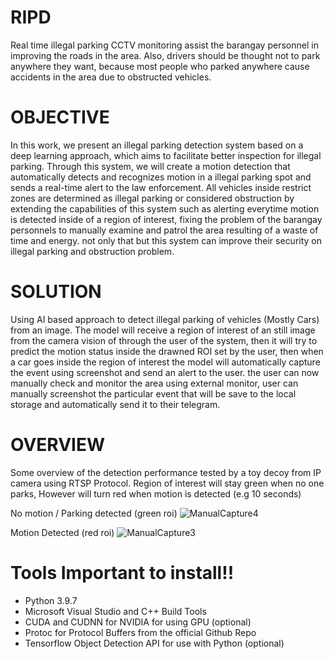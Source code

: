 # RIPD
Real time illegal parking CCTV monitoring assist the barangay personnel in improving the roads in the area. Also, drivers should be thought not to park anywhere they want, because most people who parked anywhere cause accidents in the area due to obstructed vehicles.

# OBJECTIVE
In this work, we present an illegal parking detection system based on a deep learning approach, which aims to facilitate better inspection for illegal parking. Through this system, we will create a motion detection that automatically detects and recognizes motion in a illegal parking spot and sends a real-time alert to the law enforcement.  All vehicles inside restrict zones are determined as illegal parking or considered obstruction by extending the capabilities of this system such as alerting everytime motion is detected inside of a region of interest, fixing the problem of the barangay personnels to manually examine and patrol the area resulting of a waste of time and energy. not only that but this system can improve their security on illegal parking and obstruction problem.

# SOLUTION
Using AI based approach to detect illegal parking of vehicles (Mostly Cars) from an image. The model will receive a region of interest of an still image from the camera vision of through the user of the system, then it will try to predict the motion status inside the drawned ROI set by the user, then when a car goes inside the region of interest the model will automatically capture the event using screenshot and send an alert to the user. the user can now manually check and monitor the area using external monitor, user can manually screenshot the particular event that will be save to the local storage and automatically send it to their telegram.

# OVERVIEW
Some overview of the detection performance tested by a toy decoy from IP camera using RTSP Protocol. Region of interest will stay green when no one parks, However will
turn red when motion is detected (e.g 10 seconds)

No motion / Parking detected (green roi)
![ManualCapture4](https://user-images.githubusercontent.com/93422550/139554358-3ca26a7f-89eb-4c41-8465-894a30e4ac21.png)

Motion Detected (red roi)
![ManualCapture3](https://user-images.githubusercontent.com/93422550/139554342-11f9c42d-5a34-4316-be98-5fb3a2dd971c.png)

# Tools Important to install!!
  * Python 3.9.7 
  * Microsoft Visual Studio and C++ Build Tools
  * CUDA and CUDNN for NVIDIA for using GPU (optional)
  * Protoc for Protocol Buffers from the official Github Repo
  * Tensorflow Object Detection API for use with Python (optional)
  


